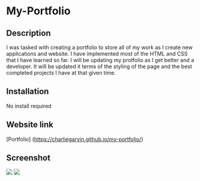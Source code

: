 # My-Portfolio

## Description
I was tasked with creating a portfolio to store all of my work as I create new applications and website. I have implemented most of the HTML and CSS that I have learned so far. I will be 
updating my protfolio as I get better and a developer. It will be updated it terms of the styling of the page and the best completed projects I have at that given time.

## Installation
No install required

## Website link
[Portfolio] (https://charliegarvin.github.io/my-portfolio/)

## Screenshot
![](/screenshots/portfolio.1.PNG)
![](/screenshots/portfolio.2.PNG)
